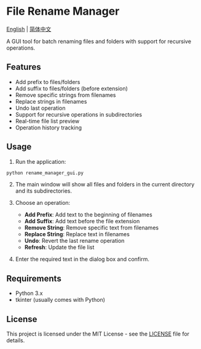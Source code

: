 # File Rename Manager

[English](README.md) | [简体中文](README_CN.md)

A GUI tool for batch renaming files and folders with support for recursive operations.

## Features

- Add prefix to files/folders
- Add suffix to files/folders (before extension)
- Remove specific strings from filenames
- Replace strings in filenames
- Undo last operation
- Support for recursive operations in subdirectories
- Real-time file list preview
- Operation history tracking

## Usage

1. Run the application:
```bash
python rename_manager_gui.py
```

2. The main window will show all files and folders in the current directory and its subdirectories.

3. Choose an operation:
   - **Add Prefix**: Add text to the beginning of filenames
   - **Add Suffix**: Add text before the file extension
   - **Remove String**: Remove specific text from filenames
   - **Replace String**: Replace text in filenames
   - **Undo**: Revert the last rename operation
   - **Refresh**: Update the file list

4. Enter the required text in the dialog box and confirm.

## Requirements

- Python 3.x
- tkinter (usually comes with Python)

## License

This project is licensed under the MIT License - see the [LICENSE](LICENSE) file for details.